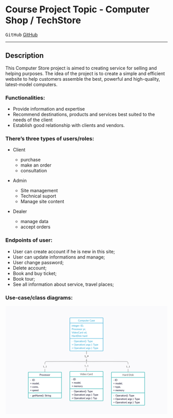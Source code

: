# Course Project Topic - Computer Shop / TechStore  

<kbd>GitHub</kbd>
[GitHub](https://github.com/nurmoohamedi/travelServiceOnSpring)
- - - -

## Description
This Computer Store project is aimed to creating service for selling and helping purposes.
The idea of the project is to create a simple and efficient website to help customers
assemble the best, powerful and high-quality, latest-model computers.

### Functionalities:

* Provide information and expertise
* Recommend destinations, products and services best suited to the needs of the client
* Establish good relationship with clients and vendors.


### There’s three types of users/roles:
* Client
    * purchase
    * make an order
    * consultation
  
* Admin
  * Site management
  * Technical suport
  * Manage site content
  
* Dealer
  * manage data
  * accept orders
  

### Endpoints of user:

* User can create account if he is new in this site;
* User can update informations and manage;
* User change password;
* Delete account;
* Book and buy ticket;
* Book tour;
* See all information about service, travel places;


### Use-case/class diagrams:

![UML](uml.png)
